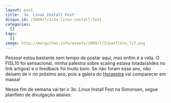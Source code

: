 ```yaml
---
layout: post
title: '3o. Linux Install Fest'
disqus_id: /2009/7/3/3o-linux-install-fest
categories:
  []
tags:
  []
image: http://mergulhao.info/assets/2009/7/3/panfleto_lif.png
---
```


Pessoal estou bastante sem tempo de postar aqui, mas enfim é a vida. O FISL10 foi sensacional, minha palestra sobre scaling estava lotada(slides no link artigos) e o feedback foi muito bom. Se não foram esse ano, não deixem de ir no próximo ano, pois a galera do [Horaextra](http://horaextra.org) vai comparecer em massa!

Nesse fim de semana vai ter o 3o. Linux Install Fest na Simonsen, segue planfleto de divulgação abaixo:
